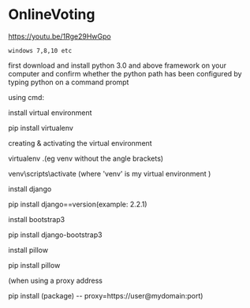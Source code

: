 # OnlineVoting
https://youtu.be/1Rge29HwGpo

    windows 7,8,10 etc

first download and install  python 3.0 and above framework on your computer 
  and confirm whether the python path has been configured by typing python on a command prompt

using cmd:

install virtual environment 
 
   pip install virtualenv

creating & activating the virtual environment

   virtualenv <name>.(eg venv without the angle brackets)

   venv\scripts\activate (where 'venv' is my virtual environment )


install django

   pip install django==version(example: 2.2.1) 

install bootstrap3

   pip install django-bootstrap3

install pillow

   pip install pillow

(when using a proxy address

   pip install (package) -- proxy=https://user@mydomain:port)

